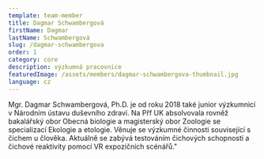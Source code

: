 ```yaml
---
template: team-member
title: Dagmar Schwambergová
firstName: Dagmar
lastName: Schwambergová
slug: /dagmar-schwambergova
order: 1
category: core
description: výzkumná pracovnice
featuredImage: /assets/members/dagmar-schwambergova-thumbnail.jpg
language: cz
---
```


Mgr. Dagmar Schwambergová, Ph.D. je od roku 2018 také junior výzkumnicí v Národním ústavu duševního zdraví. Na Přf UK absolvovala rovněž bakalářský obor Obecná biologie a magisterský obor Zoologie se specializací Ekologie a etologie. Věnuje se výzkumné činnosti související s čichem u člověka. Aktuálně se zabývá testováním čichových schopností a čichové reaktivity pomocí VR expozičních scénářů."